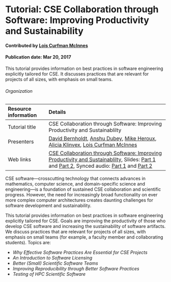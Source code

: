 # Tutorial: CSE Collaboration through Software: Improving Productivity and Sustainability

#### Contributed by [Lois Curfman McInnes](https://github.com/curfman)

#### Publication date: Mar 20, 2017

This tutorial provides information on best practices in software engineering explicitly tailored for CSE. It discusses practices that are relevant for projects of all sizes, with emphasis on small teams.

###### Organization
Resource information | Details 
:--- | :--- 
Tutorial title | CSE Collaboration through Software: Improving Productivity and Sustainablilty
Presenters | [David Bernholdt](http://github.com/bernhold), [Anshu Dubey](https://github.com/adubey64), [Mike Heroux](https://github.com/maherou), [Alicia Klinvex](https://github.com/amklinv), [Lois Curfman McInnes](https://github.com/curfman)
Web links| [CSE Collaboration through Software: Improving Productivity and Sustainablilty](http://meetings.siam.org/sess/dsp_programsess.cfm?SESSIONCODE=61488), Slides: [Part 1](https://www.pathlms.com/siam/courses/4150/sections/5826/documents/5078) and [Part 2](https://www.pathlms.com/siam/courses/4150/sections/5828), Synced audio: [Part 1](https://www.pathlms.com/siam/courses/4150/sections/5826) and [Part 2](https://www.pathlms.com/siam/courses/4150/sections/5828)

CSE software—crosscutting technology that connects advances in mathematics, computer science, and domain-specific science and engineering—is a foundation of sustained CSE collaboration and scientific progress. However, the need for increasingly broad functionality on ever more complex computer architectures creates daunting challenges for software development and sustainability.

This tutorial provides information on best practices in software engineering explicitly tailored for CSE. Goals are improving the productivity of those who develop CSE software and increasing the sustainability of software artifacts. We discuss practices that are relevant for projects of all sizes, with emphasis on small teams (for example, a faculty member and collaborating students).  Topics are:

- _Why Effective Software Practices Are Essential for CSE Projects_
- _An Introduction to Software Licensing_
- _Better (Small) Scientific Software Teams_
- _Improving Reproducibility through Better Software Practices_
- _Testing of HPC Scientific Software_

<!---
Publish: yes
Categories: Planning, Reliability, Collaboration, Individual Productivity
Topics: improving productivity and sustainability, reproducibility, testing, continuous integration testing, licensing, strategies for more effective teams, personal kanban
Tags: training, video
Level: 2
Prerequisites: defaults
Aggregate: subresource
--->
